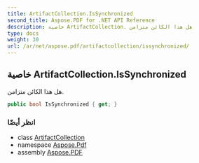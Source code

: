 ```yaml
---
title: ArtifactCollection.IsSynchronized
second_title: Aspose.PDF for .NET API Reference
description: خاصية ArtifactCollection. هل هذا الكائن متزامن
type: docs
weight: 30
url: /ar/net/aspose.pdf/artifactcollection/issynchronized/
---
```

## خاصية ArtifactCollection.IsSynchronized

هل هذا الكائن متزامن.

```csharp
public bool IsSynchronized { get; }
```

### انظر أيضًا

* class [ArtifactCollection](../)
* namespace [Aspose.Pdf](../../../aspose.pdf/)
* assembly [Aspose.PDF](../../../)